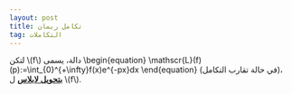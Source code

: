 ```yaml
---
layout: post
title: تكامل ريمان
tag: التكاملات
---
```



لتكن \\(f\\) دالة، يسمى
\begin{equation}
\mathscr{L}(f)(p):=\int_{0}^{+\infty}f(x)e^{-px}dx
\end{equation}
 (في حالة تقارب التكامل)، 
**<u>بتحويل لابلاس</u>**  ل \\(f\\).


<div class="python">
  <script type="text/x-python">

import numpy as np
import matplotlib.pyplot as plt

f = lambda x : 1/(1+x**2)
a = 0; b = 5; N = 10
n = 10 # Use n*N+1 points to plot the function smoothly

x = np.linspace(a,b,N+1)
y = f(x)

X = np.linspace(a,b,n*N+1)
Y = f(X)

plt.figure(figsize=(15,5))

plt.subplot(1,3,1)
plt.plot(X,Y,'b')
x_left = x[:-1] # Left endpoints
y_left = y[:-1]
plt.plot(x_left,y_left,'b.',markersize=10)
plt.bar(x_left,y_left,width=(b-a)/N,alpha=0.2,align='edge',edgecolor='b')
plt.title('Left Riemann Sum, N = {}'.format(N))
   
  </script>
</div>
